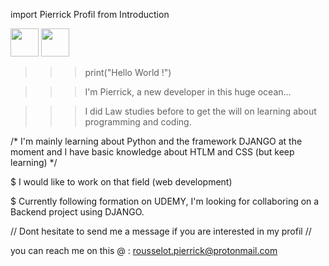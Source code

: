 
import Pierrick Profil from Introduction

 <img width="45px" src="https://cdn.jsdelivr.net/gh/devicons/devicon/icons/python/python-original-wordmark.svg" />  <img width="45px" src="https://cdn.jsdelivr.net/gh/devicons/devicon/icons/django/django-plain.svg" />

>>> print("Hello World !") 

>>> I'm Pierrick, a new developer in this huge ocean... 

>>> I did Law studies before to get the will on learning about programming and coding. 

/* I'm mainly learning about Python and the framework DJANGO at the moment and I have basic knowledge about HTLM and CSS (but keep learning) */

$     I would like to work on that field (web development)

$     Currently following formation on UDEMY, I'm looking for collaboring on a Backend project using DJANGO. 

// Dont hesitate to send me a message if you are interested in my profil // 

you can reach me on this @ : rousselot.pierrick@protonmail.com 
